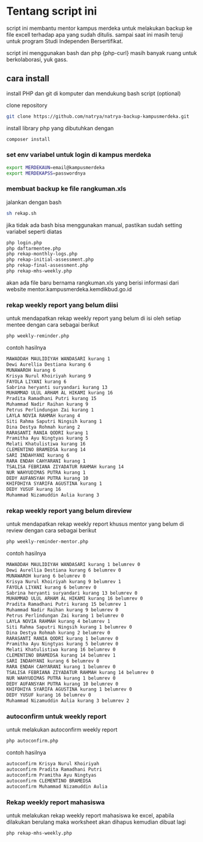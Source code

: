 # Tentang script ini

script ini membantu mentor kampus merdeka untuk melakukan backup ke file excell terhadap apa yang sudah ditulis. sampai saat ini masih teruji untuk program Studi Independen Bersertifikat. 

script ini menggunakan bash dan php {php-curl}
masih banyak ruang untuk berkolaborasi, yuk gass.

## cara install
install PHP dan git di komputer dan mendukung bash script (optional)

clone repository

```bash
git clone https://github.com/natrya/natrya-backup-kampusmerdeka.git
```

install library php yang dibutuhkan dengan 

```bash
composer install
```

### set env variabel untuk login di kampus merdeka

```bash
export MERDEKAUN=email@kampusmerdeka
export MERDEKAPSS=passwordnya
```

### membuat backup ke file rangkuman.xls 
jalankan dengan bash

```bash
sh rekap.sh
```

jika tidak ada bash bisa menggunakan manual, pastikan sudah setting variabel seperti diatas

```bash
php login.php
php daftarmentee.php
php rekap-monthly-logs.php
php rekap-initial-assessment.php
php rekap-final-assessment.php
php rekap-mhs-weekly.php
```

akan ada file baru bernama rangkuman.xls yang berisi informasi dari website mentor.kampusmerdeka.kemdikbud.go.id

### rekap weekly report yang belum diisi
untuk mendapatkan rekap weekly report yang belum di isi oleh setiap mentee dengan cara sebagai berikut

```bash
php weekly-reminder.php
```

contoh hasilnya

```bash
MAWADDAH MAULIDIYAH WANDASARI kurang 1
Dewi Aurellia Destiana kurang 6
MUNAWAROH kurang 6
Krisya Nurul Khoiriyah kurang 9
FAYOLA LIYANI kurang 6
Sabrina heryanti suryandari kurang 13
MUHAMMAD ULUL ARHAM AL HIKAMI kurang 16
Pradita Ramadhani Putri kurang 15
Muhammad Nadir Raihan kurang 9
Petrus Perlindungan Zai kurang 1
LAYLA NOVIA RAHMAH kurang 4
Siti Rahma Saputri Ningsih kurang 1
Dina Destya Rohmah kurang 2
RARASANTI RANIA QODRI kurang 1
Pramitha Ayu Ningtyas kurang 5
Melati Khatulistiwa kurang 16
CLEMENTINO BRAMEDSA kurang 14
SARI INDAHYANI kurang 6
RARA ENDAH CAHYARANI kurang 1
TSALISA FEBRIANA ZIYADATUR RAHMAH kurang 14
NUR WAHYUDIMAS PUTRA kurang 1
DEDY AUFANSYAH PUTRA kurang 10
KHIFDHIYA SYARIFA AGUSTINA kurang 1
DEDY YUSUF kurang 16
Muhammad Nizamuddin Aulia kurang 3
```


### rekap weekly report yang belum direview
untuk mendapatkan rekap weekly report khusus mentor yang belum di review dengan cara sebagai berikut

```bash
php weekly-reminder-mentor.php
```

contoh hasilnya 

```bash
MAWADDAH MAULIDIYAH WANDASARI kurang 1 belumrev 0
Dewi Aurellia Destiana kurang 6 belumrev 0
MUNAWAROH kurang 6 belumrev 0
Krisya Nurul Khoiriyah kurang 9 belumrev 1
FAYOLA LIYANI kurang 6 belumrev 0
Sabrina heryanti suryandari kurang 13 belumrev 0
MUHAMMAD ULUL ARHAM AL HIKAMI kurang 16 belumrev 0
Pradita Ramadhani Putri kurang 15 belumrev 1
Muhammad Nadir Raihan kurang 9 belumrev 0
Petrus Perlindungan Zai kurang 1 belumrev 0
LAYLA NOVIA RAHMAH kurang 4 belumrev 1
Siti Rahma Saputri Ningsih kurang 1 belumrev 0
Dina Destya Rohmah kurang 2 belumrev 0
RARASANTI RANIA QODRI kurang 1 belumrev 0
Pramitha Ayu Ningtyas kurang 5 belumrev 0
Melati Khatulistiwa kurang 16 belumrev 0
CLEMENTINO BRAMEDSA kurang 14 belumrev 1
SARI INDAHYANI kurang 6 belumrev 0
RARA ENDAH CAHYARANI kurang 1 belumrev 0
TSALISA FEBRIANA ZIYADATUR RAHMAH kurang 14 belumrev 0
NUR WAHYUDIMAS PUTRA kurang 1 belumrev 0
DEDY AUFANSYAH PUTRA kurang 10 belumrev 0
KHIFDHIYA SYARIFA AGUSTINA kurang 1 belumrev 0
DEDY YUSUF kurang 16 belumrev 0
Muhammad Nizamuddin Aulia kurang 3 belumrev 2
```

### autoconfirm untuk weekly report 
untuk melakukan autoconfirm weekly report

```bash
php autoconfirm.php
```

contoh hasilnya

```bash
autoconfirm Krisya Nurul Khoiriyah
autoconfirm Pradita Ramadhani Putri
autoconfirm Pramitha Ayu Ningtyas
autoconfirm CLEMENTINO BRAMEDSA
autoconfirm Muhammad Nizamuddin Aulia
```

### Rekap weekly report mahasiswa 
untuk melakukan rekap weekly report mahasiswa ke excel, 
apabila dilakukan berulang maka worksheet akan dihapus kemudian dibuat lagi 

```bash
php rekap-mhs-weekly.php
```
